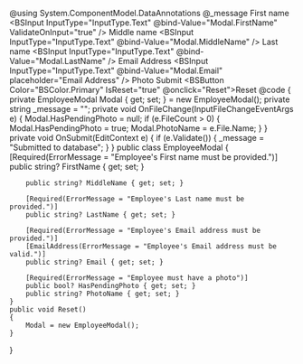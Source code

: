 ﻿@using System.ComponentModel.DataAnnotations
<BSForm Model="Modal" IsRow="true" Gutters="Gutters.Medium" OnSubmit="OnSubmit" OnReset="Reset">
    <DataAnnotationsValidator />
    <BSCol Position="Position.Relative" ColumnMedium="12">
        @_message
        <BSValidationSummary />
    </BSCol>
    <BSCol Position="Position.Relative" ColumnMedium="4">
        <BSLabel>First name</BSLabel>
        <BSInput InputType="InputType.Text" @bind-Value="Modal.FirstName" ValidateOnInput="true" />
        <BSFeedback For="@(() => Modal.FirstName)" ValidMessage="First name looks good." />
    </BSCol>
    <BSCol Position="Position.Relative" ColumnMedium="4">
        <BSLabel>Middle name</BSLabel>
        <BSInput InputType="InputType.Text" @bind-Value="Modal.MiddleName" />
        <BSFeedback For="@(() => Modal.MiddleName)" ValidMessage="Middle name looks good." />
    </BSCol>
    <BSCol Position="Position.Relative" ColumnMedium="4">
        <BSLabel>Last name</BSLabel>
        <BSInput InputType="InputType.Text" @bind-Value="Modal.LastName" />
        <BSFeedback For="@(() => Modal.LastName)" ValidMessage="Last name looks good." />
    </BSCol>
    <BSCol Position="Position.Relative" ColumnMedium="4">
        <BSLabel>Email Address</BSLabel>
        <BSInput InputType="InputType.Text" @bind-Value="Modal.Email" placeholder="Email Address" />
        <BSFeedback For="@(() => Modal.Email)" ValidMessage="Email address looks good." />
    </BSCol>
    <BSCol Position="Position.Relative" ColumnMedium="6">
        <BSLabel>Photo</BSLabel>
        <BSInputFile ValidWhen="@(() => Modal.HasPendingPhoto)" OnChange="OnFileChange" />
        <BSFeedback For="@(() => Modal.HasPendingPhoto)" ValidMessage="Looks like you selected a photo." />
    </BSCol>
    <BSCol Column="12">
        <BSButton Color="BSColor.Primary" IsSubmit="true">Submit</BSButton>
        <BSButton Color="BSColor.Primary" IsReset="true" @onclick="Reset">Reset</BSButton>
    </BSCol>
</BSForm>
@code {
    private EmployeeModal Modal { get; set; } = new EmployeeModal();
    private string _message = "";
    private void OnFileChange(InputFileChangeEventArgs e)
    {
        Modal.HasPendingPhoto = null;
        if (e.FileCount > 0)
        {
            Modal.HasPendingPhoto = true;
            Modal.PhotoName = e.File.Name;
        }
    }
    private void OnSubmit(EditContext e)
    {
        if (e.Validate())
        {
            _message = "Submitted to database";
        }
    }
    public class EmployeeModal
    {
        [Required(ErrorMessage = "Employee's First name must be provided.")]
        public string? FirstName { get; set; }

        public string? MiddleName { get; set; }

        [Required(ErrorMessage = "Employee's Last name must be provided.")]
        public string? LastName { get; set; }

        [Required(ErrorMessage = "Employee's Email address must be provided.")]
        [EmailAddress(ErrorMessage = "Employee's Email address must be valid.")]
        public string? Email { get; set; }

        [Required(ErrorMessage = "Employee must have a photo")]
        public bool? HasPendingPhoto { get; set; }
        public string? PhotoName { get; set; }
    }
    public void Reset()
    {
        Modal = new EmployeeModal();
    }
}